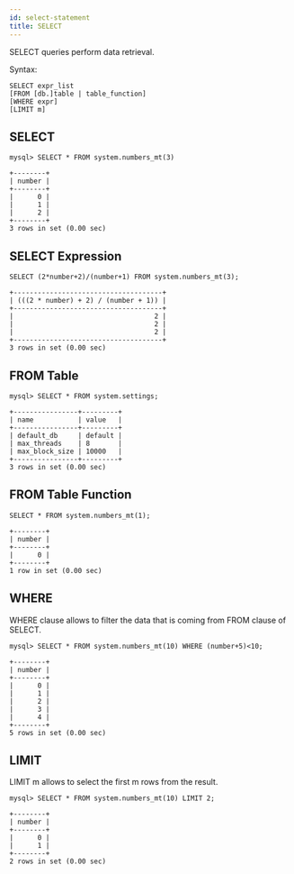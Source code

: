 ```yaml
---
id: select-statement
title: SELECT
---
```


SELECT queries perform data retrieval.

Syntax:

    SELECT expr_list
    [FROM [db.]table | table_function]
    [WHERE expr]
    [LIMIT m]

## SELECT

    mysql> SELECT * FROM system.numbers_mt(3)

    +--------+
    | number |
    +--------+
    |      0 |
    |      1 |
    |      2 |
    +--------+
    3 rows in set (0.00 sec)

## SELECT Expression

    SELECT (2*number+2)/(number+1) FROM system.numbers_mt(3);

    +-------------------------------------+
    | (((2 * number) + 2) / (number + 1)) |
    +-------------------------------------+
    |                                   2 |
    |                                   2 |
    |                                   2 |
    +-------------------------------------+
    3 rows in set (0.00 sec)

## FROM Table

    mysql> SELECT * FROM system.settings;

    +----------------+---------+
    | name           | value   |
    +----------------+---------+
    | default_db     | default |
    | max_threads    | 8       |
    | max_block_size | 10000   |
    +----------------+---------+
    3 rows in set (0.00 sec)


## FROM Table Function

    SELECT * FROM system.numbers_mt(1);

    +--------+
    | number |
    +--------+
    |      0 |
    +--------+
    1 row in set (0.00 sec)

## WHERE

WHERE clause allows to filter the data that is coming from FROM clause of SELECT.

    mysql> SELECT * FROM system.numbers_mt(10) WHERE (number+5)<10;

    +--------+
    | number |
    +--------+
    |      0 |
    |      1 |
    |      2 |
    |      3 |
    |      4 |
    +--------+
    5 rows in set (0.00 sec)


## LIMIT

LIMIT m allows to select the first m rows from the result.

    mysql> SELECT * FROM system.numbers_mt(10) LIMIT 2;

    +--------+
    | number |
    +--------+
    |      0 |
    |      1 |
    +--------+
    2 rows in set (0.00 sec)